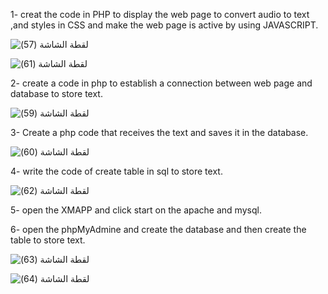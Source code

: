 1- creat the code in PHP to display the web page to convert audio to text ,and styles in CSS and make the web page is active by using JAVASCRIPT. 

![‏‏لقطة الشاشة (57)](https://github.com/user-attachments/assets/b0a65e78-2ca4-4118-9625-9d8324ddd385)

![‏‏لقطة الشاشة (61)](https://github.com/user-attachments/assets/858f9de2-e103-4dfb-83c1-ec86a1f94dd7)



2- create a code in php to establish a connection between web page and database to store text.

![‏‏لقطة الشاشة (59)](https://github.com/user-attachments/assets/8617792e-3d47-40b5-8252-ccd5743bd1e2)

3- Create a php code that receives the text and saves it in the database.

![‏‏لقطة الشاشة (60)](https://github.com/user-attachments/assets/5614386c-3a54-420d-8a53-f8d9cd4edb15)

4- write the code of create table in sql to store text.

![‏‏لقطة الشاشة (62)](https://github.com/user-attachments/assets/8f8b0532-be03-48a5-8a93-ca891745773c)

5- open the XMAPP and click start on the apache and mysql.

6- open the phpMyAdmine and create the database and then create the table to store text.

![‏‏لقطة الشاشة (63)](https://github.com/user-attachments/assets/9a15acf3-e6e1-4661-a76d-ffea57deeb2b)

![‏‏لقطة الشاشة (64)](https://github.com/user-attachments/assets/6fc026d9-a128-4efd-90bb-1e094a1c6f66)

